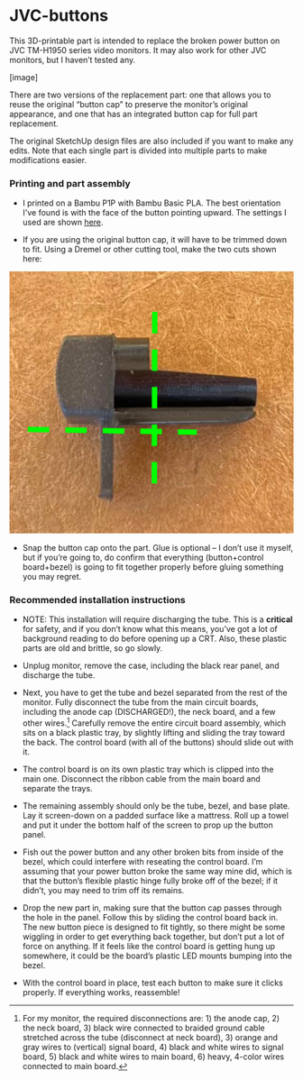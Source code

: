 # JVC-buttons
This 3D-printable part is intended to replace the broken power button on JVC TM-H1950 series video monitors. It may also work for other JVC monitors, but I haven’t tested any. 

[image]

There are two versions of the replacement part: one that allows you to reuse the original “button cap” to preserve the monitor’s original appearance, and one that has an integrated button cap for full part replacement. 

The original SketchUp design files are also included if you want to make any edits. Note that each single part is divided into multiple parts to make modifications easier. 

### Printing and part assembly

- I printed on a Bambu P1P with Bambu Basic PLA. The best orientation I've found is with the face of the button pointing upward. The settings I used are shown [here](jvc_btn_bambu_preset.json).

- If you are using the original button cap, it will have to be trimmed down to fit. Using a Dremel or other cutting tool, make the two cuts shown here:

![Example Image](cuts.png)

- Snap the button cap onto the part. Glue is optional – I don’t use it myself, but if you’re going to, do confirm that everything (button+control board+bezel) is going to fit together properly before gluing something you may regret. 

### Recommended installation instructions

- NOTE: This installation will require discharging the tube. This is a **critical** for safety, and if you don’t know what this means, you’ve got a lot of background reading to do before opening up a CRT. Also, these plastic parts are old and brittle, so go slowly. 

- Unplug monitor, remove the case, including the black rear panel, and discharge the tube. 

- Next, you have to get the tube and bezel separated from the rest of the monitor. Fully disconnect the tube from the main circuit boards, including the anode cap (DISCHARGED!), the neck board, and a few other wires.[^1] Carefully remove the entire circuit board assembly, which sits on a black plastic tray, by slightly lifting and sliding the tray toward the back. The control board (with all of the buttons) should slide out with it. 

- The control board is on its own plastic tray which is clipped into the main one. Disconnect the ribbon cable from the main board and separate the trays. 

- The remaining assembly should only be the tube, bezel, and base plate. Lay it screen-down on a padded surface like a mattress. Roll up a towel and put it under the bottom half of the screen to prop up the button panel. 

- Fish out the power button and any other broken bits from inside of the bezel, which could interfere with reseating the control board. I’m assuming that your power button broke the same way mine did, which is that the button’s flexible plastic hinge fully broke off of the bezel; if it didn’t, you may need to trim off its remains. 

- Drop the new part in, making sure that the button cap passes through the hole in the panel. Follow this by sliding the control board back in. The new button piece is designed to fit tightly, so there might be some wiggling in order to get everything back together, but don’t put a lot of force on anything. If it feels like the control board is getting hung up somewhere, it could be the board’s plastic LED mounts bumping into the bezel. 

- With the control board in place, test each button to make sure it clicks properly. If everything works, reassemble!

[^1]: For my monitor, the required disconnections are: 1) the anode cap, 2) the neck board, 3) black wire connected to braided ground cable stretched across the tube (disconnect at neck board), 3) orange and gray wires to (vertical) signal board, 4) black and white wires to signal board, 5) black and white wires to main board, 6) heavy, 4-color wires connected to main board. 
